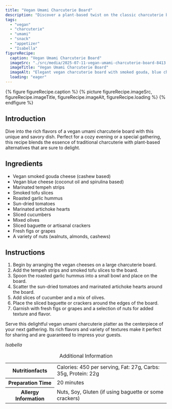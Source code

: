 ```yaml
---
title: "Vegan Umami Charcuterie Board"
description: "Discover a plant-based twist on the classic charcuterie board with this Vegan Umami Charcuterie Board recipe, featuring vegan cheeses, tempeh, and a variety of tasty accompaniments."
tags:
  - "vegan"
  - "charcuterie"
  - "umami"
  - "snack"
  - "appetizer"
  - "Isabella"
figureRecipe: 
  caption: "Vegan Umami Charcuterie Board"
  imageSrc: "./src/media/2025-07-11-vegan-umami-charcuterie-board-8413.png"
  imageTitle: "Vegan Umami Charcuterie Board"
  imageAlt: "Elegant vegan charcuterie board with smoked gouda, blue cheese, tempeh, tofu, hummus, and fresh fruits, nuts, surrounded by crackers, on a simple table."
  loading: "eager"
---
```


{% figure figureRecipe.caption %}
{% picture figureRecipe.imageSrc, figureRecipe.imageTitle, figureRecipe.imageAlt, figureRecipe.loading %}
{% endfigure %}

## Introduction

Dive into the rich flavors of a vegan umami charcuterie board with this unique and savory dish. Perfect for a cozy evening or a special gathering, this recipe blends the essence of traditional charcuterie with plant-based alternatives that are sure to delight.

## Ingredients

- Vegan smoked gouda cheese (cashew based)
- Vegan blue cheese (coconut oil and spirulina based)
- Marinated tempeh strips
- Smoked tofu slices
- Roasted garlic hummus
- Sun-dried tomatoes
- Marinated artichoke hearts
- Sliced cucumbers
- Mixed olives
- Sliced baguette or artisanal crackers
- Fresh figs or grapes
- A variety of nuts (walnuts, almonds, cashews)

## Instructions

1. Begin by arranging the vegan cheeses on a large charcuterie board.
2. Add the tempeh strips and smoked tofu slices to the board.
3. Spoon the roasted garlic hummus into a small bowl and place on the board.
4. Scatter the sun-dried tomatoes and marinated artichoke hearts around the board.
5. Add slices of cucumber and a mix of olives.
6. Place the sliced baguette or crackers around the edges of the board.
7. Garnish with fresh figs or grapes and a selection of nuts for added texture and flavor.

Serve this delightful vegan umami charcuterie platter as the centerpiece of your next gathering. Its rich flavors and variety of textures make it perfect for sharing and are guaranteed to impress your guests.

*Isabella*

<table><caption class='sr-only'>Additional Information</caption><tr><th>Nutritionfacts</th><td>Calories: 450 per serving, Fat: 27g, Carbs: 35g, Protein: 22g&nbsp;</td></tr><tr><th>Preparation Time</th><td>20 minutes&nbsp;</td></tr><tr><th>Allergy Information</th><td>Nuts, Soy, Gluten (if using baguette or some crackers)&nbsp;</td></tr></table>

